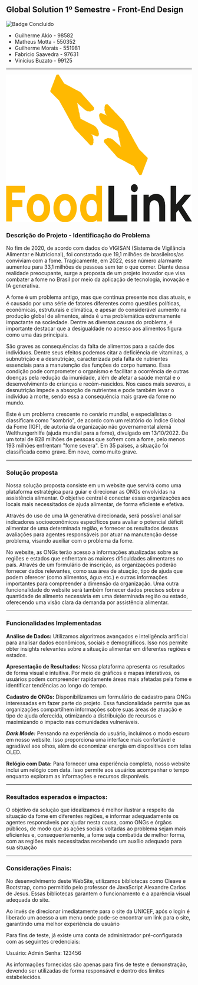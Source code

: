 ## Global Solution 1º Semestre - Front-End Design
![Badge Concluido](https://img.shields.io/badge/STATUS-CONCLUIDO-GREEN)

- Guilherme Akio - 98582
- Matheus Motta - 550352
- Guilherme Morais - 551981
- Fabrício Saavedra - 97631	
- Vinicius Buzato - 99125
___
<div align=center>
<img src="Imgs/Logo.png" widht="200" height="400">
</div>

### Descrição do Projeto - Identificação do Problema
No fim de 2020, de acordo com dados do VIGISAN (Sistema de Vigilância Alimentar e Nutricional), foi constatado que 19,1 milhões de brasileiros/as conviviam com a fome. Tragicamente, em 2022, esse número alarmante aumentou para 33,1 milhões de pessoas sem ter o que comer. Diante dessa realidade preocupante, surge a proposta de um projeto inovador que visa combater a fome no Brasil por meio da aplicação de tecnologia, inovação e IA generativa.

A fome é um problema antigo, mas que continua presente nos dias atuais, e é causado por uma série de fatores diferentes como questões políticas, econômicas, estruturais e climática, e apesar do considerável aumento na produção global de alimentos, ainda é uma problemática extremamente impactante na sociedade. Dentre as diversas causas do problema, é importante destacar que a desigualdade no acesso aos alimentos figura como uma das principais.

São graves as consequências da falta de alimentos para a saúde dos indivíduos. Dentre seus efeitos podemos citar a deficiência de vitaminas, a subnutrição e a desnutrição, caracterizada pela falta de nutrientes essenciais para a manutenção das funções do corpo humano. Essa condição pode comprometer o organismo e facilitar a ocorrência de outras doenças pela redução da imunidade, além de afetar a saúde mental e o desenvolvimento de crianças e recém-nascidos. Nos casos mais severos, a desnutrição impede a absorção de nutrientes e pode também levar o indivíduo à morte, sendo essa a consequência mais grave da fome no mundo.

Este é um problema crescente no cenário mundial, e especialistas o classificam como "sombrio", de acordo com um relatório do Índice Global da Fome (IGF), de autoria da organização não governamental alemã Welthungerhilfe (ajuda mundial para a fome), divulgado em 13/10/2022. De um total de 828 milhões de pessoas que sofrem com a fome, pelo menos 193 milhões enfrentam "fome severa". Em 35 países, a situação foi classificada como grave. Em nove, como muito grave.
___
### Solução proposta

Nossa solução proposta consiste em um website que servirá como uma plataforma estratégica para guiar e direcionar as ONGs envolvidas na assistência alimentar. O objetivo central é conectar essas organizações aos locais mais necessitados de ajuda alimentar, de forma eficiente e efetiva.

Através do uso de uma IA generativa direcionada, será possível analisar indicadores socioeconômicos específicos para avaliar o potencial déficit alimentar de uma determinada região, e fornecer os resultados dessas avaliações para agentes responsáveis por atuar na manutenção desse problema, visando auxiliar com o problema da fome.

No website, as ONGs terão acesso a informações atualizadas sobre as regiões e estados que enfrentam as maiores dificuldades alimentares no país. Através de um formulário de inscrição, as organizações poderão fornecer dados relevantes, como sua área de atuação, tipo de ajuda que podem oferecer (como alimentos, água etc.) e outras informações importantes para compreender a dimensão da organização. Uma outra funcionalidade do website será também fornecer dados precisos sobre a quantidade de alimento necessária em uma determinada região ou estado, oferecendo uma visão clara da demanda por assistência alimentar.
___
### Funcionalidades Implementadas

**Análise de Dados:** Utilizamos algoritmos avançados e inteligência artificial para analisar dados econômicos, sociais e demográficos. Isso nos permite obter insights relevantes sobre a situação alimentar em diferentes regiões e estados.

**Apresentação de Resultados:** Nossa plataforma apresenta os resultados de forma visual e intuitiva. Por meio de gráficos e mapas interativos, os usuários podem compreender rapidamente áreas mais afetadas pela fome e identificar tendências ao longo do tempo.

**Cadastro de ONGs:** Disponibilizamos um formulário de cadastro para ONGs interessadas em fazer parte do projeto. Essa funcionalidade permite que as organizações compartilhem informações sobre suas áreas de atuação e tipo de ajuda oferecida, otimizando a distribuição de recursos e maximizando o impacto nas comunidades vulneráveis.

***Dark Mode:*** Pensando na experiência do usuário, incluímos o modo escuro em nosso website. Isso proporciona uma interface mais confortável e agradável aos olhos, além de economizar energia em dispositivos com telas OLED.

**Relógio com Data:** Para fornecer uma experiência completa, nosso website inclui um relógio com data. Isso permite aos usuários acompanhar o tempo enquanto exploram as informações e recursos disponíveis.
___
### Resultados esperados e impactos:
O objetivo da solução que idealizamos é melhor ilustrar a respeito da situação da fome em diferentes regiões, e informar adequadamente os agentes responsáveis por ajudar nesta causa, como ONGs e órgãos públicos, de modo que as ações sociais voltadas ao problema sejam mais eficientes e, consequentemente, a fome seja combatida de melhor forma, com as regiões mais necessitadas recebendo um auxílio adequado para sua situação
___
### Considerações Finais:

No desenvolvimento deste WebSite, utilizamos bibliotecas como Cleave e Bootstrap, como permitido pelo professor de JavaScript Alexandre Carlos de Jesus. Essas bibliotecas garantem o funcionamento e a aparência visual adequada do site.

Ao invés de direcionar imediatamente para o site da UNICEF, após o login é liberado um acesso a um menu onde pode-se encontrar um link para o site, garantindo uma melhor experiência do usuário

Para fins de teste, já existe uma conta de administrador pré-configurada com as seguintes credenciais:

Usuário: Admin
Senha: 123456

As informações fornecidas são apenas para fins de teste e demonstração, devendo ser utilizadas de forma responsável e dentro dos limites estabelecidos.
